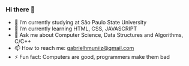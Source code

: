 ### Hi there 👋

- 🔭 I’m currently studying at São Paulo State University
- 🌱 I’m currently learning HTML, CSS, JAVASCRIPT
- 💬 Ask me about Computer Science, Data Structures and Algorithms, C/C++
- 📫 How to reach me: gabrielhmuniiz@gmail.com
- ⚡ Fun fact: Computers are good, programmers make them bad
